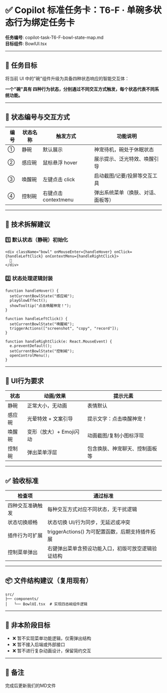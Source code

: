 # ✅ Copilot 标准任务卡：T6-F · 单碗多状态行为绑定任务卡

**任务编号**: copilot-task-T6-F-bowl-state-map.md  
**目标组件**: BowlUI.tsx

---

## 🎯 任务目标

将当前 UI 中的"碗"组件升级为具备四种状态响应的智能交互体：

**一个"碗"具有 四种行为状态，分别通过不同交互方式触发，每个状态代表不同系统功能。**

---

## 🍚 状态编号与交互方式

| 编号 | 状态名称 | 触发方式 | 功能说明 |
|------|----------|----------|----------|
| ① | 静碗 | 默认展示 | 神宠待机，碗处于休眠状态 |
| ② | 感应碗 | 鼠标悬浮 hover | 展示提示、泛光特效、唤醒引导 |
| ③ | 唤醒碗 | 左键点击 click | 启动截图/记要/投屏等交互工具 |
| ④ | 控制碗 | 右键点击 contextmenu | 弹出系统菜单（换肤、对话、面板等） |

---

## 🧩 技术拆解建议

### 1️⃣ 默认状态（静碗）初始化

```tsx
<div className="bowl" onMouseEnter={handleHover} onClick={handleLeftClick} onContextMenu={handleRightClick}>
  🥣
</div>
```


### 2️⃣ 状态处理逻辑封装


```tsx
function handleHover() {
  setCurrentBowlState("感应碗");
  playGlowEffect();
  showTooltip("点击唤醒神宠！");
}

function handleLeftClick() {
  setCurrentBowlState("唤醒碗");
  triggerActions(["screenshot", "copy", "record"]);
}

function handleRightClick(e: React.MouseEvent) {
  e.preventDefault();
  setCurrentBowlState("控制碗");
  openControlMenu();
}
```


---

## 🎨 UI行为要求

| 状态 | 动画/效果 | 提示元素 |
|------|-----------|----------|
| 静碗 | 正常大小，无动画 | 表情默认 |
| 感应碗 | 光晕特效 + 文案引导 | 提示文字：点击唤醒神宠！ |
| 唤醒碗 | 变形（放大）+ Emoji闪动 | 动画截图/复制小图标浮现 |
| 控制碗 | 弹出菜单浮层 | 包含换肤、神宠聊天、控制面板等 |

---

## ✅ 验收标准

| 检查项 | 通过标准 |
|--------|----------|
| 四种交互准确触发 | 每种交互方式对应不同状态，无干扰逻辑 |
| 状态切换顺畅 | 状态切换 UI/行为同步，无延迟或冲突 |
| 插件行为可扩展 | triggerActions() 为可配置函数，后期支持插件拓展 |
| 控制菜单弹出 | 右键弹出菜单含预设功能入口，初版可放空逻辑验证结构 |

---

## 📦 文件结构建议（复用现有）

```text
src/
├── components/
│   └── BowlUI.tsx  # 实现四态碗组件逻辑
```


---

## 🚫 非本阶段目标

- ❌ 暂不实现菜单功能逻辑，仅需弹出结构
- ❌ 暂不接入后端或外部接口
- ❌ 暂不进行复杂动画设计，保留简约交互

---

## 📝 备注

完成后更新我们的MD文件
